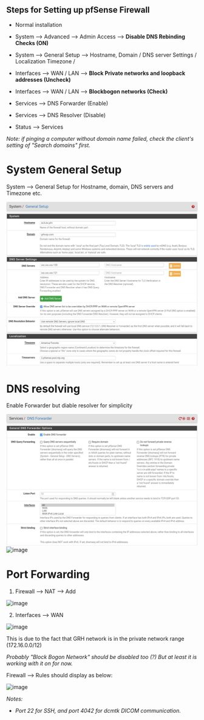<h2>Steps for Setting up pfSense Firewall</h2>

* Normal installation

* System --> Advanced --> Admin Access --> **Disable DNS Rebinding Checks (ON)**

* System --> General Setup --> Hostname, Domain / DNS server Settings / Localization Timezone / 

* Interfaces --> WAN / LAN --> **Block Private networks and loopback addresses (Uncheck)**

* Interfaces --> WAN / LAN --> **Blockbogon networks (Check)**

* Services --> DNS Forwarder (Enable)

* Services --> DNS Resolver (Disable)

* Status --> Services

_Note: if pinging a computer without domain name failed, check the client's setting of "Search domains" first._

# System General Setup

System --> General Setup   for Hostname, domain, DNS servers and Timezone etc.

![image](images/System%20-%20General%20Setup.PNG)

# DNS resolving

Enable Forwarder but diable resolver for simplicity

![image](images/Service%20-%20DNS%20Forwarder.PNG)
![image](https://github.com/lixinzhan/RT-DRm/assets/6154401/ca6847c2-108e-4f88-8410-550e753d7449)


# Port Forwarding

1. Firewall --> NAT --> Add 

![image](https://github.com/lixinzhan/RT-DRm/assets/6154401/db6f85c7-e931-4b9b-8416-01dd4700ec41)

2. Interfaces --> WAN

![image](https://github.com/lixinzhan/RT-DRm/assets/6154401/82df4784-7f58-4285-9e44-ed3f1562e5f3)

This is due to the fact that GRH network is in the private network range (172.16.0.0/12)

_Probably "Block Bogon Network" should be disabled too (?) But at least it is working with it on for now._ 

Firewall --> Rules   should display as below:

![image](https://github.com/lixinzhan/RT-DRm/assets/6154401/60e744ff-31e4-4d6d-9f21-871f9c3b05a3)

_Notes:_
  * _Port 22 for SSH, and port 4042 for dcmtk DICOM communication._
